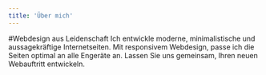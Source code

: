 ```yaml
---
title: 'Über mich'
---
```


#Webdesign aus Leidenschaft
Ich entwickle moderne, minimalistische und aussagekräftige Internetseiten. Mit responsivem Webdesign, passe ich die Seiten optimal an alle Engeräte an. Lassen Sie uns gemeinsam, Ihren neuen Webauftritt entwickeln.